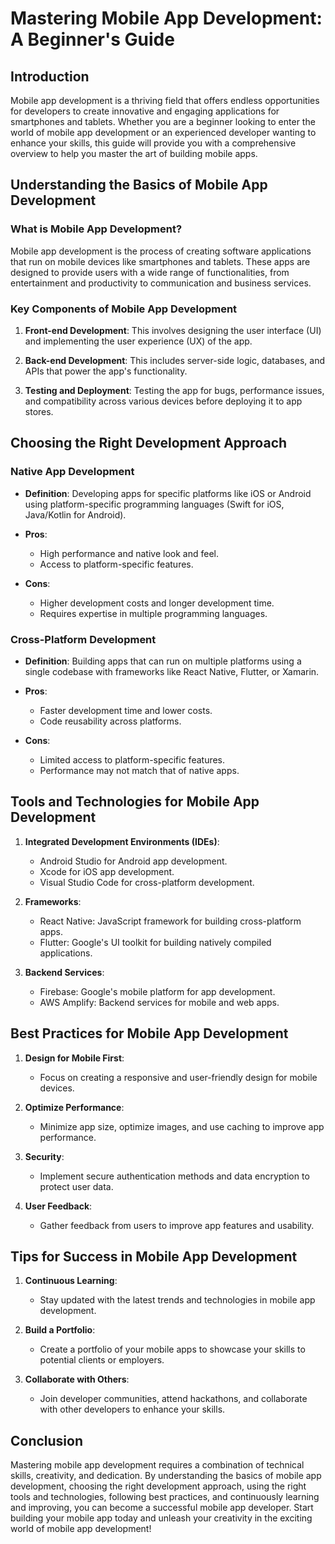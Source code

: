 # Mastering Mobile App Development: A Beginner's Guide

## Introduction

Mobile app development is a thriving field that offers endless opportunities for developers to create innovative and engaging applications for smartphones and tablets. Whether you are a beginner looking to enter the world of mobile app development or an experienced developer wanting to enhance your skills, this guide will provide you with a comprehensive overview to help you master the art of building mobile apps.

## Understanding the Basics of Mobile App Development

### What is Mobile App Development?

Mobile app development is the process of creating software applications that run on mobile devices like smartphones and tablets. These apps are designed to provide users with a wide range of functionalities, from entertainment and productivity to communication and business services.

### Key Components of Mobile App Development

1. **Front-end Development**: This involves designing the user interface (UI) and implementing the user experience (UX) of the app.
   
2. **Back-end Development**: This includes server-side logic, databases, and APIs that power the app's functionality.
   
3. **Testing and Deployment**: Testing the app for bugs, performance issues, and compatibility across various devices before deploying it to app stores.

## Choosing the Right Development Approach

### Native App Development

- **Definition**: Developing apps for specific platforms like iOS or Android using platform-specific programming languages (Swift for iOS, Java/Kotlin for Android).
  
- **Pros**:
  - High performance and native look and feel.
  - Access to platform-specific features.
  
- **Cons**:
  - Higher development costs and longer development time.
  - Requires expertise in multiple programming languages.
  
### Cross-Platform Development

- **Definition**: Building apps that can run on multiple platforms using a single codebase with frameworks like React Native, Flutter, or Xamarin.
  
- **Pros**:
  - Faster development time and lower costs.
  - Code reusability across platforms.
  
- **Cons**:
  - Limited access to platform-specific features.
  - Performance may not match that of native apps.

## Tools and Technologies for Mobile App Development

1. **Integrated Development Environments (IDEs)**:
   - Android Studio for Android app development.
   - Xcode for iOS app development.
   - Visual Studio Code for cross-platform development.
   
2. **Frameworks**:
   - React Native: JavaScript framework for building cross-platform apps.
   - Flutter: Google's UI toolkit for building natively compiled applications.
   
3. **Backend Services**:
   - Firebase: Google's mobile platform for app development.
   - AWS Amplify: Backend services for mobile and web apps.

## Best Practices for Mobile App Development

1. **Design for Mobile First**:
   - Focus on creating a responsive and user-friendly design for mobile devices.
   
2. **Optimize Performance**:
   - Minimize app size, optimize images, and use caching to improve app performance.
   
3. **Security**:
   - Implement secure authentication methods and data encryption to protect user data.
   
4. **User Feedback**:
   - Gather feedback from users to improve app features and usability.

## Tips for Success in Mobile App Development

1. **Continuous Learning**:
   - Stay updated with the latest trends and technologies in mobile app development.
   
2. **Build a Portfolio**:
   - Create a portfolio of your mobile apps to showcase your skills to potential clients or employers.
   
3. **Collaborate with Others**:
   - Join developer communities, attend hackathons, and collaborate with other developers to enhance your skills.

## Conclusion

Mastering mobile app development requires a combination of technical skills, creativity, and dedication. By understanding the basics of mobile app development, choosing the right development approach, using the right tools and technologies, following best practices, and continuously learning and improving, you can become a successful mobile app developer. Start building your mobile app today and unleash your creativity in the exciting world of mobile app development!